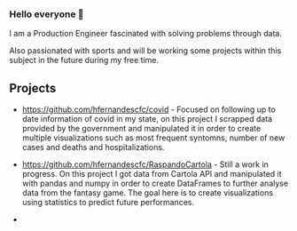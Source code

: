 ### Hello everyone 👋

I am a Production Engineer fascinated with solving problems through data.

Also passionated with sports and will be working some projects within this subject in the future during my free time.

## Projects

* https://github.com/hfernandescfc/covid - Focused on following up to date information of covid in my state, on this project I scrapped data provided by
the government and manipulated it in order to create multiple visualizations such as most frequent syntomns, number of new cases and deaths and hospitalizations.

* https://github.com/hfernandescfc/RaspandoCartola - Still a work in progress. On this project I got data from Cartola API and manipulated it with pandas and numpy
in order to create DataFrames to further analyse data from the fantasy game. The goal here is to create visualizations using statistics to predict future performances.

*



<!--
**hfernandescfc/hfernandescfc** is a ✨ _special_ ✨ repository because its `README.md` (this file) appears on your GitHub profile.

Here are some ideas to get you started:

- 🔭 I’m currently working on ...
- 🌱 I’m currently learning ...
- 👯 I’m looking to collaborate on ...
- 🤔 I’m looking for help with ...
- 💬 Ask me about ...
- 📫 How to reach me: ...
- 😄 Pronouns: ...
- ⚡ Fun fact: ...
-->
